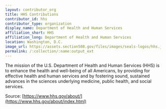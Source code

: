 ```yaml
---
layout: contributor_org
title: HHS Contributions
contributor_id: hhs
contributor_type: organization
display_name: Department of Health and Human Services
affiliation_short: HHS
affiliation_long: Department of Health and Human Services
location: Washington, D.C.
image_url: https://assets.section508.gov/files/images/seals-logos/hhs.jpg
permalink: /:collection/:name:output_ext
---
```

The mission of the U.S. Department of Health and Human Services (HHS) is to enhance the health and well-being of all Americans, by providing for effective health and human services and by fostering sound, sustained advances in the sciences underlying medicine, public health, and social services.

Source: [https://www.hhs.gov/about/](https://www.hhs.gov/about/index.html)